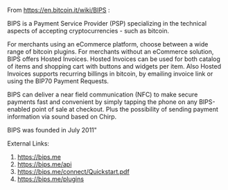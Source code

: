 From https://en.bitcoin.it/wiki/BIPS : 

BIPS is a Payment Service Provider (PSP) specializing in the technical aspects of accepting cryptocurrencies - such as bitcoin.

For merchants using an eCommerce platform, choose between a wide range of bitcoin plugins. For merchants without an eCommerce solution, BIPS offers Hosted Invoices. Hosted Invoices can be used for both catalog of items and shopping cart with buttons and widgets per item. Also Hosted Invoices supports recurring billings in bitcoin, by emailing invoice link or using the BIP70 Payment Requests. 

BIPS can deliver a near field communication (NFC) to make secure payments fast and convenient by simply tapping the phone on any BIPS-enabled point of sale at checkout. Plus the possibility of sending payment information via sound based on Chirp.

BIPS was founded in July 2011"

External Links: 
1. https://bips.me 
2. https://bips.me/api
3. https://bips.me/connect/Quickstart.pdf
4. https://bips.me/plugins
